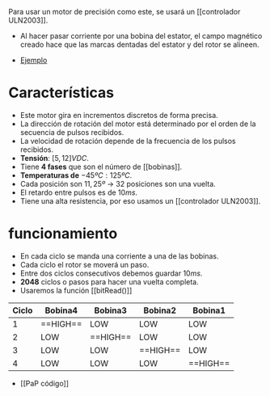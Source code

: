Para usar un motor de precisión como este, se usará un [[controlador ULN2003]].

+ Al hacer pasar corriente por una bobina del estator, el campo magnético creado hace que las marcas dentadas del estator y del rotor se alineen.
-  <a href="https://commons.wikimedia.org/w/index.php?curid=10011776">Ejemplo</a>

# Características
- Este motor gira en incrementos discretos de forma precisa.
- La dirección de rotación del motor está determinado por el orden de la secuencia de pulsos recibidos.
- La velocidad de rotación depende de la frecuencia de los pulsos recibidos.
- **Tensión**: $[5,12] VDC$.
- Tiene **4 fases** que son el número de [[bobinas]].
- **Temperaturas de** $-45ºC : 125ºC$.
- Cada posición son $11,25º$ -> 32 posiciones son una vuelta.
- El retardo entre pulsos es de $10ms$.
- Tiene una alta resistencia, por eso usamos un [[controlador ULN2003]].

# funcionamiento
- En cada ciclo se manda una corriente a una de las bobinas.
- Cada ciclo el rotor se moverá un paso.
- Entre dos ciclos consecutivos debemos guardar $10 ms$.
- **2048** ciclos o pasos para hacer una vuelta completa.
- Usaremos la función [[bitRead()]]

| Ciclo | Bobina4  | Bobina3  | Bobina2  | Bobina1  |
| ----- | -------- | -------- | -------- | -------- |
| 1     | ==HIGH== | LOW      | LOW      | LOW      |
| 2     | LOW      | ==HIGH== | LOW      | LOW      |
| 3     | LOW      | LOW      | ==HIGH== | LOW      |
| 4     | LOW      | LOW      | LOW      | ==HIGH== |

- [[PaP código]]